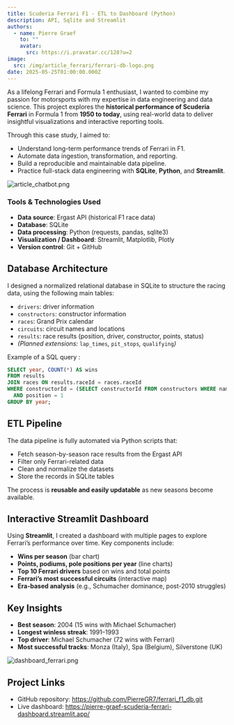 ```yaml
---
title: Scuderia Ferrari F1 - ETL to Dashboard (Python)
description: API, Sqlite and Streamlit
authors:
  - name: Pierre Graef
    to: ""
    avatar:
      src: https://i.pravatar.cc/128?u=2
image:
  src: /img/article_ferrari/ferrari-db-logo.png
date: 2025-05-25T01:00:00.000Z
---
```


As a lifelong Ferrari and Formula 1 enthusiast, I wanted to combine my passion for motorsports with my expertise in data engineering and data science. This project explores the **historical performance of Scuderia Ferrari** in Formula 1 from **1950 to today**, using real-world data to deliver insightful visualizations and interactive reporting tools.

Through this case study, I aimed to:

- Understand long-term performance trends of Ferrari in F1.
- Automate data ingestion, transformation, and reporting.
- Build a reproducible and maintainable data pipeline.
- Practice full-stack data engineering with **SQLite**, **Python**, and **Streamlit**.

![article\_chatbot.png](/img/article_ferrari/ferrari-db-logo.png)

### Tools & Technologies Used

- **Data source**: Ergast API (historical F1 race data)
- **Database**: SQLite
- **Data processing**: Python (requests, pandas, sqlite3)
- **Visualization / Dashboard**: Streamlit, Matplotlib, Plotly
- **Version control**: Git + GitHub

## Database Architecture

I designed a normalized relational database in SQLite to structure the racing data, using the following main tables:

- `drivers`: driver information
- `constructors`: constructor information
- `races`: Grand Prix calendar
- `circuits`: circuit names and locations
- `results`: race results (position, driver, constructor, points, status)
- *(Planned extensions:*&#x20;`lap_times`*,*&#x20;`pit_stops`*,*&#x20;`qualifying`*)*

Example of a SQL query :

```sql
SELECT year, COUNT(*) AS wins
FROM results
JOIN races ON results.raceId = races.raceId
WHERE constructorId = (SELECT constructorId FROM constructors WHERE name = 'Ferrari') 
  AND position = 1
GROUP BY year;
```

## ETL Pipeline

The data pipeline is fully automated via Python scripts that:

- Fetch season-by-season race results from the Ergast API
- Filter only Ferrari-related data
- Clean and normalize the datasets
- Store the records in SQLite tables

The process is **reusable and easily updatable** as new seasons become available.

## Interactive Streamlit Dashboard

Using **Streamlit**, I created a dashboard with multiple pages to explore Ferrari’s performance over time. Key components include:

- **Wins per season** (bar chart)
- **Points, podiums, pole positions per year** (line charts)
- **Top 10 Ferrari drivers** based on wins and total points
- **Ferrari’s most successful circuits** (interactive map)
- **Era-based analysis** (e.g., Schumacher dominance, post-2010 struggles)

## Key Insights

- **Best season**: 2004 (15 wins with Michael Schumacher)
- **Longest winless streak**: 1991–1993
- **Top driver**: Michael Schumacher (72 wins with Ferrari)
- **Most successful tracks**: Monza (Italy), Spa (Belgium), Silverstone (UK)

![dashboard\_ferrari.png](/img/article_ferrari/dashboard-ferrari.png)

## Project Links

- GitHub repository: <https://github.com/PierreGR7/ferrari_f1_db.git>
- Live dashboard: <https://pierre-graef-scuderia-ferrari-dashboard.streamlit.app/>
